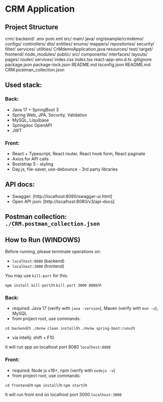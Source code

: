# CRM Application

## Project Structure
crm/
	backend/
		.env
		pom.xml
		src/
			main/
				java/
					org/example/crmdemo/
						configs/
						controllers/
						dto/
						entities/
						enums/
						mappers/
						repositories/
						security/
							filter/
						services/
						utilities/
						CrMdemoApplication.java
				resources/
			test/
		target/
	frontend/
		node_modules/
		public/
		src/
			components/
			interfaces/
			layouts/
			pages/
			router/
			services/
			index.css
			index.tsx
			react-app-env.d.ts
		.gitignore
		package.json
		package-lock.json
		README.md
		tsconfig.json
	README.md
	CRM.postman_collection.json

## Used stack:

### Back:
- Java 17 + SpringBoot 3
- Spring Web, JPA, Security, Validation
- MySQL, Liquibase
- Springdoc OpenAPI
- JWT
 
### Front:
- React + Typescript, React router, React hook form, React paginate
- Axios for API calls
- Bootstrap 5 - styling
- Day.js, file-saver, use-debounce - 3rd party libraries

## API docs: 
- Swagger: [http://localhost:8080/swagger-ui.html]
- Open API json: [http://localhost:8080/v3/api-docs]

## Postman collection: `./CRM.postman_collection.json`

## How to Run (WINDOWS)
Before running, please terminate operations on:
- `localhost:8080` (backend)
- `localhost:3000` (frontend)

You may use `kill-port` for this:

`npm install kill-port`/n
`kill-port 3000 8080`/n

### Back:
- required: Java 17 (verify with `java -version`), Maven (verify with `mvn -v`), MySQL
- from project root, use commands: 

`cd backend`/n
`./mvnw clean install`/n
`./mvnw spring-boot:runv`/n

- via intellij: shift + F10

It will run app on localhost port 8080 `localhost:8080`

### Front:
- required: Node js v16+, npm (verify with `nodejs -v`)
- from project root, use commands: 

`cd frontend`/n
`npm install`/n
`npm start`/n

It will run front end on localhost port 3000 `localhost:3000`
